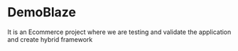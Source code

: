 # DemoBlaze
It is an Ecommerce  project where we are testing and validate the application and create hybrid framework
